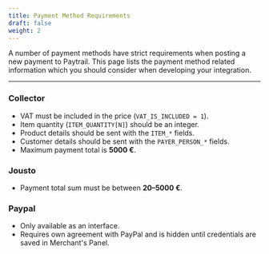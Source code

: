 ```yaml
---
title: Payment Method Requirements
draft: false
weight: 2
---
```


A number of payment methods have strict requirements when posting a new payment to Paytrail. This page lists the payment method related information which you should consider when developing your integration.

***

### Collector

* VAT must be included in the price (`VAT_IS_INCLUDED = 1`).
* Item quantity (`ITEM_QUANTITY[N]`) should be an integer.
* Product details should be sent with the `ITEM_*` fields.
* Customer details should be sent with the `PAYER_PERSON_*` fields.
* Maximum payment total is **5000 €**.

### Jousto

* Payment total sum must be between **20–5000 €**.

### Paypal

* Only available as an interface.
* Requires own agreement with PayPal and is hidden until credentials are saved in Merchant's Panel.
